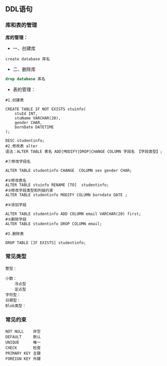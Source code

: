 ## DDL语句
### 库和表的管理

**库的管理：**

- 一、创建库
```mysql
create database 库名
```
- 二、删除库
```sql
drop database 库名
```
- 表的管理：
```mysql
#1.创建表

CREATE TABLE IF NOT EXISTS stuinfo(
	stuId INT,
	stuName VARCHAR(20),
	gender CHAR,
	bornDate DATETIME	
);

DESC studentinfo;
#2.修改表 alter
语法：ALTER TABLE 表名 ADD|MODIFY|DROP|CHANGE COLUMN 字段名 【字段类型】;

#①修改字段名

ALTER TABLE studentinfo CHANGE  COLUMN sex gender CHAR;

#②修改表名
ALTER TABLE stuinfo RENAME [TO]  studentinfo;
#③修改字段类型和列级约束
ALTER TABLE studentinfo MODIFY COLUMN borndate DATE ;

#④添加字段

ALTER TABLE studentinfo ADD COLUMN email VARCHAR(20) first;
#⑤删除字段
ALTER TABLE studentinfo DROP COLUMN email;

#3.删除表

DROP TABLE [IF EXISTS] studentinfo;

```
### 常见类型

	整型：
		
	小数：
		浮点型
		定点型
	字符型：
	日期型：
	Blob类型：



### 常见约束

	NOT NULL	非空
	DEFAULT		默认	
	UNIQUE		唯一
	CHECK		检查
	PRIMARY KEY	主键
	FOREIGN KEY	外键
